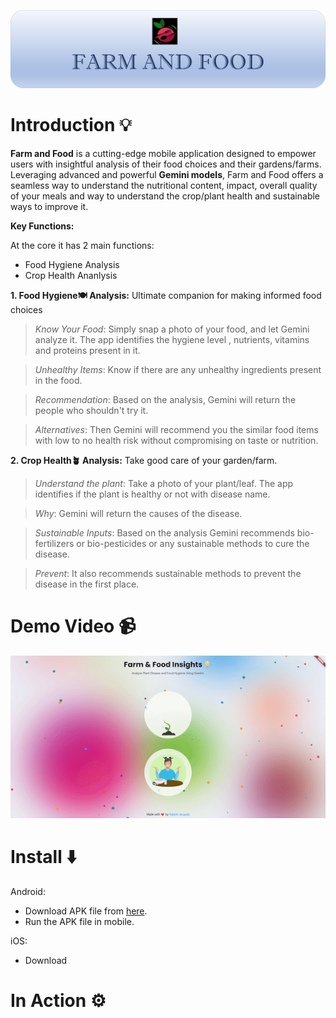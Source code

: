 ![Intro](./assets/Images/intro.png)
# Introduction 💡
**Farm and Food** is a cutting-edge mobile application designed to empower users with insightful analysis of their food choices and their gardens/farms. Leveraging advanced and powerful **Gemini models**, Farm and Food offers a seamless way to understand the nutritional content, impact, overall quality of your meals and way to understand the crop/plant health and sustainable ways to improve it.

**Key Functions:**

At the core it has 2 main functions:
- Food Hygiene Analysis
- Crop Health Ananlysis

**1. Food Hygiene🍽️ Analysis:** Ultimate companion for making informed food choices

> *Know Your Food*: Simply snap a photo of your food, and let Gemini analyze it. The app identifies the hygiene level , nutrients, vitamins and proteins present in it.

> *Unhealthy Items*: Know if there are any unhealthy ingredients present in the food.

> *Recommendation*: Based on the analysis, Gemini will return the people who shouldn't try it. 

> *Alternatives*: Then Gemini will recommend you the similar food items with low to no health risk without compromising on taste or nutrition.

**2. Crop Health🪴 Analysis:** Take good care of your garden/farm. 

> *Understand the plant*: Take a photo of your plant/leaf. The app identifies if the plant is healthy or not with disease name.
 
> *Why*: Gemini will return the causes of the disease.

> *Sustainable Inputs*: Based on the analysis Gemini recommends bio-fertilizers or bio-pesticides or any sustainable methods to cure the disease.

> *Prevent*: It also recommends sustainable methods to prevent the disease in the first place.

# Demo Video 📹
[![Home](./assets/Images/home.gif)](https://rakeshjarupula.github.io/)

# Install ⬇️
Android: 
 - Download APK file from [here]().
 - Run the APK file in mobile. 

iOS:
 - Download 

# In Action ⚙️
